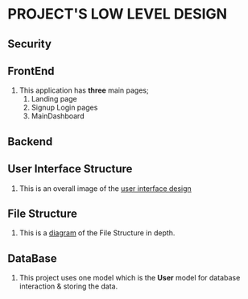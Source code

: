 # PROJECT'S LOW LEVEL DESIGN

## Security

## FrontEnd
1. This application has **three** main pages;
    1. Landing page
    1. Signup Login pages
    1. MainDashboard

## Backend

## User Interface Structure
1. This is an overall image of the [user interface design](./assets/Screenshot%20from%202023-08-28%2016-52-49.png)

## File Structure
1. This is a [diagram](./assets/kerm%20AI%202.jpg) of the File Structure in depth.  

## DataBase
1. This project uses one model which is the **User** model for database interaction & storing the data.
    
